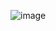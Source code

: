 ![image](https://user-images.githubusercontent.com/34456690/115621676-882ddf80-a2ff-11eb-8f9d-807f2e0bcb95.png)
